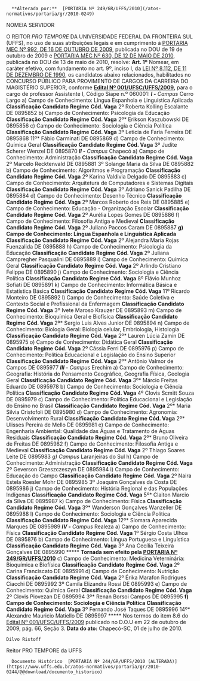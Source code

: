       **Alterada por:**  [PORTARIA Nº 249/GR/UFFS/2010](/atos-normativos/portaria/gr/2010-0249) 

   NOMEIA SERVIDOR  

 O REITOR *PRO TEMPORE*  DA UNIVERSIDADE FEDERAL DA FRONTEIRA SUL (UFFS), no uso de suas atribuições legais e em cumprimento à [PORTARIA MEC Nº 992, DE 16 DE OUTUBRO DE 2009](http://portal.mec.gov.br/index.php?option=com_docman&view=download&alias=1673-port-992&category_slug=documentos-pdf&Itemid=30192), publicada no DOU de 19 de outubro de 2009 e [PORTARIA MEC Nº 630, DE 12 DE MAIO DE 2010](http://www.normasbrasil.com.br/norma/portaria-630-2010_226276.html), publicada no DOU de 13 de maio de 2010, resolve:   **Art. 1º**  Nomear, em caráter efetivo, com fundamento no art. 9º, inciso I, da [LEI Nº 8.112, DE 11 DE DEZEMBRO DE 1990](http://www.planalto.gov.br/ccivil_03/LEIS/L8112cons.htm), os candidatos abaixo relacionados, habilitados no CONCURSO PÚBLICO PARA PROVIMENTO DE CARGOS DA CARREIRA DO MAGISTÉRIO SUPERIOR, conforme **[Edital Nº 001/UFSC/UFFS/2009](http://www.uffs.ufsc.br/concurso_publico/edital.html),** para o cargo de professor Assistente I, Código Siape n.º 060001:  ***I -**  Campus*  Cerro Largo a) Campo de Conhecimento: Língua Espanhola e Linguística Aplicada     **Classificação**    **Candidato**    **Regime**    **Cód. Vaga**      2º   Roberta Kolling Escalante   DE   0895852       b) Campo de Conhecimento: Psicologia da Educação     **Classificação**    **Candidato**    **Regime**    **Cód. Vaga**      2º*   Erikson Kaszubowski   DE   0895856       c) Campo de Conhecimento: Sociologia e Ciência Política     **Classificação**    **Candidato**    **Regime**    **Cód. Vaga**      3º   Leticia de Faria Ferreira   DE   0895868     11º*   Fábio Carminati   DE   0895869       d) Campo de Conhecimento: Química Geral     **Classificação**    **Candidato**    **Regime**    **Cód. Vaga**      3º   Judite Scherer Wenzel   DE   0895870        ***II -**  Campus*  Chapecó a) Campo de Conhecimento: Administração     **Classificação**    **Candidato**    **Regime**    **Cód. Vaga**      2º   Marcelo Recktenvald   DE   0895881     3º   Solange Maria da Silva   DE   0895882       b) Campo de Conhecimento: Algoritmos e Programação     **Classificação**    **Candidato**    **Regime**    **Cód. Vaga**      2º   Karina Valdivia Delgado   DE   0895883       c) Campo de Conhecimento: Arquitetura de Computadores e Sistemas Digitais     **Classificação**    **Candidato**    **Regime**    **Cód. Vaga**      3º   Adriano Sanick Padilha   DE   0895884       d) Campo de Conhecimento: Desenho Técnico     **Classificação**    **Candidato**    **Regime**    **Cód. Vaga**      2º   Marcos Roberto dos Reis   DE   0895885       e) Campo de Conhecimento: Educação - Organização Escolar     **Classificação**    **Candidato**    **Regime**    **Cód. Vaga**      2º   Aurélia Lopes Gomes   DE   0895886       f) Campo de Conhecimento: Filosofia Antiga e Medieval     **Classificação**    **Candidato**    **Regime**    **Cód. Vaga**      2º   Juliano Paccos Caram   DE   0895887      **g) Campo de Conhecimento: Língua Espanhola e Linguística Aplicada**     **Classificação**    **Candidato**    **Regime**    **Cód. Vaga**      2º   Alejandra Maria Rojas Fuenzalida   DE   0895888       h) Campo de Conhecimento: Psicologia da Educação     **Classificação**    **Candidato**    **Regime**    **Cód. Vaga**      2º   Juliana Campregher Pasqualini   DE   0895889       i) Campo de Conhecimento: Química Geral     **Classificação**    **Candidato**    **Regime**    **Cód. Vaga**      2º   Arlindo Cristiano Felippe   DE   0895890       j) Campo de Conhecimento: Sociologia e Ciência Política     **Classificação**    **Candidato**    **Regime**    **Cód. Vaga**      8º   Flávio Munhoz Sofiati   DE   0895891       k) Campo de Conhecimento: Informática Básica e Estatística Básica     **Classificação**    **Candidato**    **Regime**    **Cód. Vaga**      11º   Ricardo Monteiro   DE   0895892       l) Campo de Conhecimento: Saúde Coletiva e Contexto Social e Profissional da Enfermagem     **Classificação**    **Candidato**    **Regime**    **Cód. Vaga**      3º   Ivete Maroso Krauzer   DE   0895893       m) Campo de Conhecimento: Bioquímica Geral e Biofísica     **Classificação**    **Candidato**    **Regime**    **Cód. Vaga**      2º*   Sergio Luis Alves Junior   DE   0895894       n) Campo de Conhecimento: Biologia Geral: Biologia celular, Embriologia, Histologia     **Classificação**    **Candidato**    **Regime**    **Cód. Vaga**      2º*   Lauren Lúcia Zamin   DE   0895975       o) Campo de Conhecimento: Didática Geral     **Classificação**    **Candidato**    **Regime**    **Cód. Vaga**      2º   Cássia Ferri   DE   0895976       p) Campo de Conhecimento: Política Educacional e Legislação do Ensino Superior     **Classificação**    **Candidato**    **Regime**    **Cód. Vaga**      2º*   Antônio Valmor de Campos   DE   0895977        ***III -**  Campus*  Erechim a) Campo de Conhecimento: Geografia: História do Pensamento Geográfico, Geografia Física, Geologia Geral     **Classificação**    **Candidato**    **Regime**    **Cód. Vaga**      3º*   Márcio Freitas Eduardo   DE   0895978       b) Campo de Conhecimento: Sociologia e Ciência Política     **Classificação**    **Candidato**    **Regime**    **Cód. Vaga**      4º   Clovis Scmitt Souza   DE   0895979       c) Campo de Conhecimento: Política Educacional e Legislação do Ensino no Brasil     **Classificação**    **Candidato**    **Regime**    **Cód. Vaga**      2º*   Maria Silvia Cristofoli   DE   0895980       d) Campo de Conhecimento: Agronomia: Desenvolvimento Rural     **Classificação**    **Candidato**    **Regime**    **Cód. Vaga**      2º*   Ulisses Pereira de Mello   DE   0895981       e) Campo de Conhecimento: Engenharia Ambiental: Qualidade das Águas e Tratamento de Águas Residuais     **Classificação**    **Candidato**    **Regime**    **Cód. Vaga**      2º*   Bruno Oliveira de Freitas   DE   0895982       f) Campo de Conhecimento: Filosofia Antiga e Medieval     **Classificação**    **Candidato**    **Regime**    **Cód. Vaga**      2º   Thiago Soares Leite   DE   0895983       *g) Campus*  Laranjeiras do Sul h) Campo de Conhecimento: Administração     **Classificação**    **Candidato**    **Regime**    **Cód. Vaga**      2º   Geverson Grzeszczeszyn   DE   0895984       i) Campo de Conhecimento: Educação do Campo     **Classificação**    **Candidato**    **Regime**    **Cód. Vaga**      2º   Naira Estela Roesler Mohr   DE   0895985     3º   Joaquim Gonçalves da Costa   DE   0895986       j) Campo de Conhecimento: História Regional e das Populações Indígenas     **Classificação**    **Candidato**    **Regime**    **Cód. Vaga**      5º*   Claiton Marcio da Silva   DE   0895987       k) Campo de Conhecimento: Física     **Classificação**    **Candidato**    **Regime**    **Cód. Vaga**      3º*   Wanderson Gonçalves Wanzeller   DE   0895988       l) Campo de Conhecimento: Sociologia e Ciência Política     **Classificação**    **Candidato**    **Regime**    **Cód. Vaga**      12º*   Siomara Aparecida Marques   DE   0895989        ***IV -**  Campus*  Realeza a) Campo de Conhecimento: Física     **Classificação**    **Candidato**    **Regime**    **Cód. Vaga**      1º   Sérgio Costa Ulhoa   DE   0895876       b) Campo de Conhecimento: Língua Portuguesa e Linguística     **Classificação**    **Candidato**    **Regime**    **Cód. Vaga**      3º    Ana Cecília Teixeira Gonçalves   DE   0895990     *****  **Tornada sem efeito pela [PORTARIA Nº 249/GR/UFFS/2010](https://www.uffs.edu.br/atos-normativos/portaria/gr/2010-0249)**   c) Campo de Conhecimento: Medicina Veterninária: Bioquímica e Biofísica     **Classificação**    **Candidato**    **Regime**    **Cód. Vaga**      2º   Carina Franciscato   DE   0895991       d) Campo de Conhecimento: Nutrição     **Classificação**    **Candidato**    **Regime**    **Cód. Vaga**      2º   Érika Marafon Rodrigues Ciacchi   DE   0895992     3º   Camila Elizandra Rossi   DE   0895993       e) Campo de Conhecimento: Química Geral     **Classificação**    **Candidato**    **Regime**    **Cód. Vaga**      2º   Clovis Piovezan   DE   0895994     3º*   Renan Borsoi Campos   DE   0895995      **f) Campo de Conhecimento: Sociologia e Ciência Política**     **Classificação**    **Candidato**    **Regime**    **Cód. Vaga**      3º   Fernando José Taques   DE   0895996     14º*   Alexandre Mauricio Matiello   DE   0895997     *****  Nos termos do item 8.6 do [Edital Nº 001/UFSC/UFFS/2009](http://www.uffs.ufsc.br/concurso_publico/edital.html) publicado no D.O.U em 22 de outubro de 2009, pág. 66, Seção 3.      **Data do ato:** Chapecó-SC, 01 de julho de 2010.   
 

    Dilvo Ristoff   
 Reitor PRO TEMPORE da UFFS 

      Documento Histórico  [PORTARIA Nº 244/GR/UFFS/2010 (ALTERADA)](https://www.uffs.edu.br/atos-normativos/portaria/gr/2010-0244/@@download/documento_historico)     
      